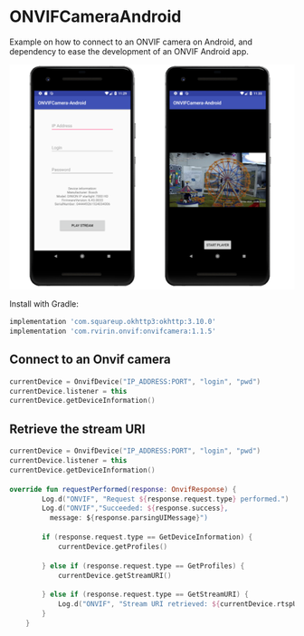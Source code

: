 # ONVIFCameraAndroid
Example on how to connect to an ONVIF camera on Android, and dependency to ease the development of an ONVIF Android app.

![ONVIF Camera Android](images/demo.png)


Install with Gradle:

```gradle
implementation 'com.squareup.okhttp3:okhttp:3.10.0'
implementation 'com.rvirin.onvif:onvifcamera:1.1.5'
```

## Connect to an Onvif camera

```kotlin
currentDevice = OnvifDevice("IP_ADDRESS:PORT", "login", "pwd")
currentDevice.listener = this
currentDevice.getDeviceInformation()
```
## Retrieve the stream URI

```kotlin
currentDevice = OnvifDevice("IP_ADDRESS:PORT", "login", "pwd")
currentDevice.listener = this
currentDevice.getDeviceInformation()

override fun requestPerformed(response: OnvifResponse) {
        Log.d("ONVIF", "Request ${response.request.type} performed.")
        Log.d("ONVIF","Succeeded: ${response.success}, 
		  message: ${response.parsingUIMessage}")

        if (response.request.type == GetDeviceInformation) {
            currentDevice.getProfiles()

        } else if (response.request.type == GetProfiles) {
            currentDevice.getStreamURI()

        } else if (response.request.type == GetStreamURI) {
            Log.d("ONVIF", "Stream URI retrieved: ${currentDevice.rtspURI}")
        }
    }
```
